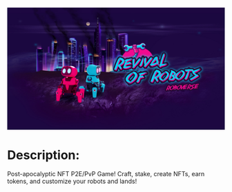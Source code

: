 ![Preview](https://github.com/hHolyMolly/Revival-Of-Robots/blob/main/media/img/site-logo.jpg)

# Description:
Post-apocalyptic NFT P2E/PvP Game! Craft, stake, create NFTs, earn tokens, and customize your robots and lands!
